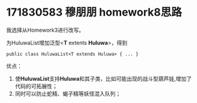 # 171830583 穆朋朋 homework8思路

我选择从Homework3进行改写。

为HuluwaList增加泛型\<**T** extents **Huluwa**\>，得到

```public class HuluwaList<T extends Huluwa> { ... }```

优点：
1. 使**HuluwaList**支持**Huluwa**和其子类，比如可能出现的战斗型葫芦娃,增加了代码的可拓展性；
2. 同时可以防止蛇精、蝎子精等妖怪混入队列；


